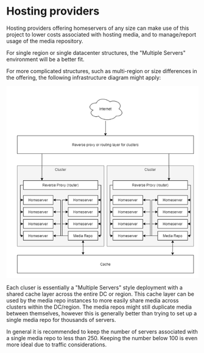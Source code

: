 # Hosting providers

Hosting providers offering homeservers of any size can make use of this project to lower costs
associated with hosting media, and to manage/report usage of the media repository.

For single region or single datacenter structures, the "Multiple Servers" environment will be a
better fit.

For more complicated structures, such as multi-region or size differences in the offering, the
following infrastructure diagram might apply:

![media-repo-hosting-providers.png](../../img/media-repo-hosting-providers.png)

Each cluser is essentially a "Multiple Servers" style deployment with a shared cache layer across
the entire DC or region. This cache layer can be used by the media repo instances to more easily share
media across clusters within the DC/region. The media repos might still duplicate media between
themselves, however this is generally better than trying to set up a single media repo for thousands
of servers.

In general it is recommended to keep the number of servers associated with a single media repo to
less than 250. Keeping the number below 100 is even more ideal due to traffic considerations.
